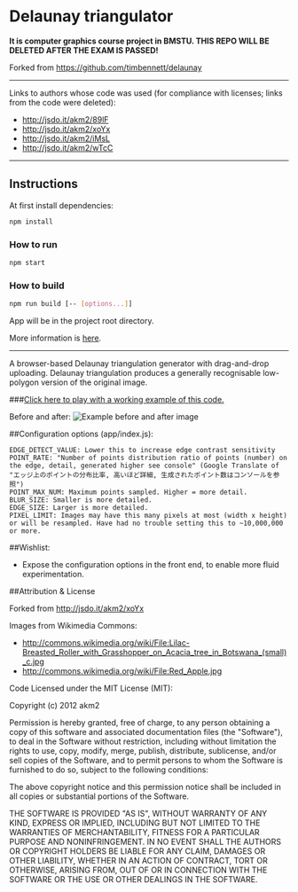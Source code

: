 # Delaunay triangulator
**It is computer graphics course project in BMSTU. THIS REPO WILL BE DELETED AFTER THE EXAM IS PASSED!**

Forked from https://github.com/timbennett/delaunay

<hr>

Links to authors whose code was used (for compliance with licenses;
links from the code were deleted):
* http://jsdo.it/akm2/89lF
* http://jsdo.it/akm2/xoYx
* http://jsdo.it/akm2/iMsL
* http://jsdo.it/akm2/wTcC

<hr>

## Instructions
At first install dependencies:
```bash
npm install
```

### How to run
```bash
npm start
```

### How to build
```bash
npm run build [-- [options...]]
```

App will be in the project root directory.

More information is [here](https://github.com/electron-userland/electron-packager#usage).

<hr>

A browser-based Delaunay triangulation generator with drag-and-drop uploading. Delaunay triangulation produces a generally recognisable low-polygon version of the original image.

###[Click here to play with a working example of this code.](http://103.16.129.81/delaunay/)

Before and after:
![Example before and after image](sample.jpg "Before and after Delaunay triangulation")

##Configuration options (app/index.js): 

    EDGE_DETECT_VALUE: Lower this to increase edge contrast sensitivity
    POINT_RATE: "Number of points distribution ratio of points (number) on the edge, detail, generated higher see console" (Google Translate of "エッジ上のポイントの分布比率, 高いほど詳細, 生成されたポイント数はコンソールを参照")
    POINT_MAX_NUM: Maximum points sampled. Higher = more detail.
    BLUR_SIZE: Smaller is more detailed.
    EDGE_SIZE: Larger is more detailed.
    PIXEL_LIMIT: Images may have this many pixels at most (width x height) or will be resampled. Have had no trouble setting this to ~10,000,000 or more.
    
##Wishlist:

* Expose the configuration options in the front end, to enable more fluid experimentation.

##Attribution & License

Forked from http://jsdo.it/akm2/xoYx

Images from Wikimedia Commons:

* http://commons.wikimedia.org/wiki/File:Lilac-Breasted_Roller_with_Grasshopper_on_Acacia_tree_in_Botswana_(small)_c.jpg
* http://commons.wikimedia.org/wiki/File:Red_Apple.jpg

Code Licensed under the MIT License (MIT):

Copyright (c) 2012 akm2

Permission is hereby granted, free of charge, to any person obtaining a copy
of this software and associated documentation files (the "Software"), to deal
in the Software without restriction, including without limitation the rights
to use, copy, modify, merge, publish, distribute, sublicense, and/or sell
copies of the Software, and to permit persons to whom the Software is
furnished to do so, subject to the following conditions:

The above copyright notice and this permission notice shall be included in
all copies or substantial portions of the Software.

THE SOFTWARE IS PROVIDED "AS IS", WITHOUT WARRANTY OF ANY KIND, EXPRESS OR
IMPLIED, INCLUDING BUT NOT LIMITED TO THE WARRANTIES OF MERCHANTABILITY,
FITNESS FOR A PARTICULAR PURPOSE AND NONINFRINGEMENT. IN NO EVENT SHALL THE
AUTHORS OR COPYRIGHT HOLDERS BE LIABLE FOR ANY CLAIM, DAMAGES OR OTHER
LIABILITY, WHETHER IN AN ACTION OF CONTRACT, TORT OR OTHERWISE, ARISING FROM,
OUT OF OR IN CONNECTION WITH THE SOFTWARE OR THE USE OR OTHER DEALINGS IN
THE SOFTWARE.
